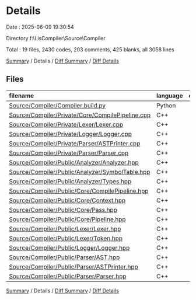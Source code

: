 # Details

Date : 2025-06-09 19:30:54

Directory f:\\LisCompiler\\Source\\Compiler

Total : 19 files,  2430 codes, 203 comments, 425 blanks, all 3058 lines

[Summary](results.md) / Details / [Diff Summary](diff.md) / [Diff Details](diff-details.md)

## Files
| filename | language | code | comment | blank | total |
| :--- | :--- | ---: | ---: | ---: | ---: |
| [Source/Compiler/Compiler.build.py](/Source/Compiler/Compiler.build.py) | Python | 7 | 5 | 4 | 16 |
| [Source/Compiler/Private/Core/CompilePipeline.cpp](/Source/Compiler/Private/Core/CompilePipeline.cpp) | C++ | 16 | 0 | 5 | 21 |
| [Source/Compiler/Private/Lexer/Lexer.cpp](/Source/Compiler/Private/Lexer/Lexer.cpp) | C++ | 427 | 24 | 58 | 509 |
| [Source/Compiler/Private/Logger/Logger.cpp](/Source/Compiler/Private/Logger/Logger.cpp) | C++ | 74 | 0 | 19 | 93 |
| [Source/Compiler/Private/Parser/ASTPrinter.cpp](/Source/Compiler/Private/Parser/ASTPrinter.cpp) | C++ | 505 | 15 | 24 | 544 |
| [Source/Compiler/Private/Parser/Parser.cpp](/Source/Compiler/Private/Parser/Parser.cpp) | C++ | 566 | 12 | 128 | 706 |
| [Source/Compiler/Public/Analyzer/Analyzer.hpp](/Source/Compiler/Public/Analyzer/Analyzer.hpp) | C++ | 44 | 4 | 9 | 57 |
| [Source/Compiler/Public/Analyzer/SymbolTable.hpp](/Source/Compiler/Public/Analyzer/SymbolTable.hpp) | C++ | 69 | 5 | 17 | 91 |
| [Source/Compiler/Public/Analyzer/Types.hpp](/Source/Compiler/Public/Analyzer/Types.hpp) | C++ | 102 | 3 | 23 | 128 |
| [Source/Compiler/Public/Core/CompilePipeline.hpp](/Source/Compiler/Public/Core/CompilePipeline.hpp) | C++ | 9 | 6 | 4 | 19 |
| [Source/Compiler/Public/Core/Context.hpp](/Source/Compiler/Public/Core/Context.hpp) | C++ | 10 | 13 | 5 | 28 |
| [Source/Compiler/Public/Core/Pass.hpp](/Source/Compiler/Public/Core/Pass.hpp) | C++ | 13 | 7 | 7 | 27 |
| [Source/Compiler/Public/Core/Pipeline.hpp](/Source/Compiler/Public/Core/Pipeline.hpp) | C++ | 20 | 7 | 6 | 33 |
| [Source/Compiler/Public/Lexer/Lexer.hpp](/Source/Compiler/Public/Lexer/Lexer.hpp) | C++ | 30 | 4 | 7 | 41 |
| [Source/Compiler/Public/Lexer/Token.hpp](/Source/Compiler/Public/Lexer/Token.hpp) | C++ | 133 | 48 | 25 | 206 |
| [Source/Compiler/Public/Logger/Logger.hpp](/Source/Compiler/Public/Logger/Logger.hpp) | C++ | 22 | 10 | 4 | 36 |
| [Source/Compiler/Public/Parser/AST.hpp](/Source/Compiler/Public/Parser/AST.hpp) | C++ | 235 | 19 | 38 | 292 |
| [Source/Compiler/Public/Parser/ASTPrinter.hpp](/Source/Compiler/Public/Parser/ASTPrinter.hpp) | C++ | 16 | 10 | 10 | 36 |
| [Source/Compiler/Public/Parser/Parser.hpp](/Source/Compiler/Public/Parser/Parser.hpp) | C++ | 132 | 11 | 32 | 175 |

[Summary](results.md) / Details / [Diff Summary](diff.md) / [Diff Details](diff-details.md)